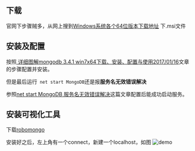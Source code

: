 ## 下载
官网下步骤贼多，从网上搜到[Windows系统各个64位版本下载地址](http://dl.mongodb.org/dl/win32/x86_64)
下.msi文件

## 安装及配置
按照[ 详细图解mongodb 3.4.1 win7x64下载、安装、配置与使用2017/01/16](http://blog.csdn.net/qq_27093465/article/details/54574948)文章的步骤配置并安装。

但是最后运行``` net start MongoDB```还是报**服务名无效错误解决**

参照[net start MongoDB 服务名无效错误解决](http://blog.csdn.net/grs294845170/article/details/77848114)这篇文章配置后能成功启动服务。

## 安装可视化工具
下载[robomongo](https://robomongo.org/download)

安装好之后，左上角有一个connect，新建一个localhost，如图
![demo](https://wx2.sinaimg.cn/mw690/6f8e0013ly1fm97venzedj20g40krmxq.jpg)